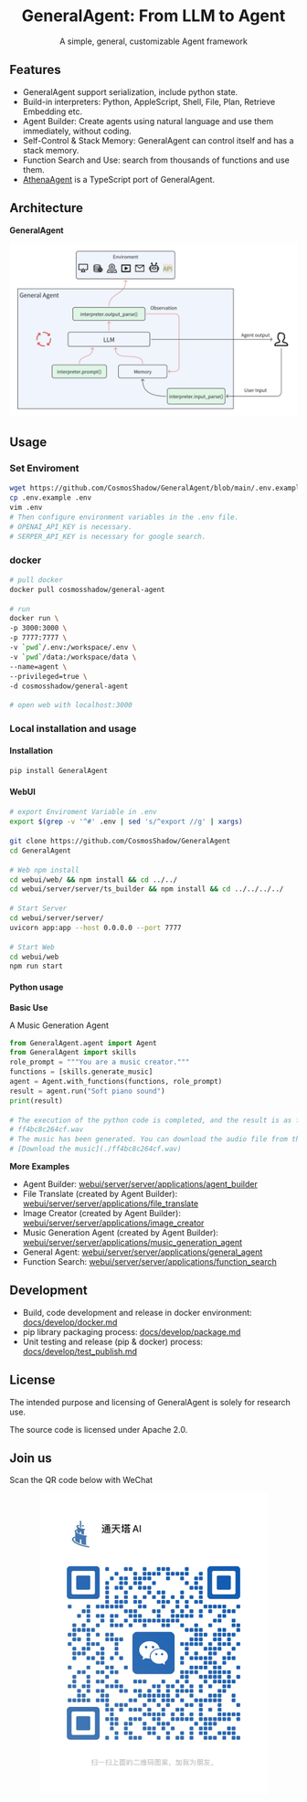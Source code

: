 <h1 align="center">GeneralAgent: From LLM to Agent</h1>

<p align='center'>
A simple, general, customizable Agent framework
</p>


## Features

* GeneralAgent support serialization, include python state.
* Build-in interpreters: Python, AppleScript, Shell, File, Plan, Retrieve Embedding etc.
* Agent Builder: Create agents using natural language and use them immediately, without coding.
* Self-Control & Stack Memory: GeneralAgent can control itself and has a stack memory.
* Function Search and Use: search from thousands of functions and use them.
* [AthenaAgent](https://github.com/sigworld/AthenaAgent) is a TypeScript port of GeneralAgent.

## Architecture

**GeneralAgent**

![Architecture](./docs/images/Architecture_2023.11.15.png)


## Usage

### Set Enviroment

```bash
wget https://github.com/CosmosShadow/GeneralAgent/blob/main/.env.example
cp .env.example .env
vim .env
# Then configure environment variables in the .env file.
# OPENAI_API_KEY is necessary.
# SERPER_API_KEY is necessary for google search.
```

### docker

```bash
# pull docker
docker pull cosmosshadow/general-agent

# run
docker run \
-p 3000:3000 \
-p 7777:7777 \
-v `pwd`/.env:/workspace/.env \
-v `pwd`/data:/workspace/data \
--name=agent \
--privileged=true \
-d cosmosshadow/general-agent

# open web with localhost:3000
```


### Local installation and usage

#### Installation

```bash
pip install GeneralAgent
```

#### WebUI

```bash
# export Enviroment Variable in .env
export $(grep -v '^#' .env | sed 's/^export //g' | xargs)

git clone https://github.com/CosmosShadow/GeneralAgent
cd GeneralAgent

# Web npm install
cd webui/web/ && npm install && cd ../../
cd webui/server/server/ts_builder && npm install && cd ../../../../

# Start Server
cd webui/server/server/
uvicorn app:app --host 0.0.0.0 --port 7777

# Start Web
cd webui/web
npm run start
```

#### Python usage

**Basic Use**

A Music Generation Agent

```python
from GeneralAgent.agent import Agent
from GeneralAgent import skills
role_prompt = """You are a music creator."""
functions = [skills.generate_music]
agent = Agent.with_functions(functions, role_prompt)
result = agent.run("Soft piano sound")
print(result)

# The execution of the python code is completed, and the result is as follows:
# ff4bc8c264cf.wav
# The music has been generated. You can download the audio file from the following link:
# [Download the music](./ff4bc8c264cf.wav)

```

**More Examples**

* Agent Builder: [webui/server/server/applications/agent_builder](webui/server/server/applications/agent_builder)
* File Translate (created by Agent Builder): [webui/server/server/applications/file_translate](webui/server/server/applications/file_translate)
* Image Creator (created by Agent Builder): [webui/server/server/applications/image_creator](webui/server/server/applications/image_creator)
* Music Generation Agent (created by Agent Builder): [webui/server/server/applications/music_generation_agent](webui/server/server/applications/music_generation_agent)
* General Agent: [webui/server/server/applications/general_agent](webui/server/server/applications/general_agent)
* Function Search: [webui/server/server/applications/function_search](webui/server/server/applications/function_search)

## Development

* Build, code development and release in docker environment: [docs/develop/docker.md](docs/develop/docker.md)
* pip library packaging process: [docs/develop/package.md](docs/develop/package.md)
* Unit testing and release (pip & docker) process: [docs/develop/test_publish.md](docs/develop/test_publish.md)

## License

The intended purpose and licensing of GeneralAgent is solely for research use.

The source code is licensed under Apache 2.0.

## Join us

Scan the QR code below with WeChat

<p align="center">
<img src="./docs/images/wechat.jpg" alt="wechat" width=400/>
</p>